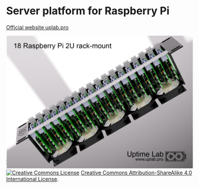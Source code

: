 # Server platform for Raspberry Pi
[Official website uplab.pro](https://uplab.pro/2020/12/raspberry-pi-server-mark-iii/)

![Uptime Platform for Raspberry Pi Mark III n18](/Uptime%20Platform%20MKIII%20n18.jpg?raw=true "Uptime Platform for Raspberry Pi Mark III n18")
</br>
<a rel="license" href="https://creativecommons.org/licenses/by-sa/4.0/"><img alt="Creative Commons License" style="border-width:0" src="https://i.creativecommons.org/l/by-sa/4.0/80x15.png" /></a> <a rel="license" href="https://creativecommons.org/licenses/by-sa/4.0/">Creative Commons Attribution-ShareAlike 4.0 International License</a>.
